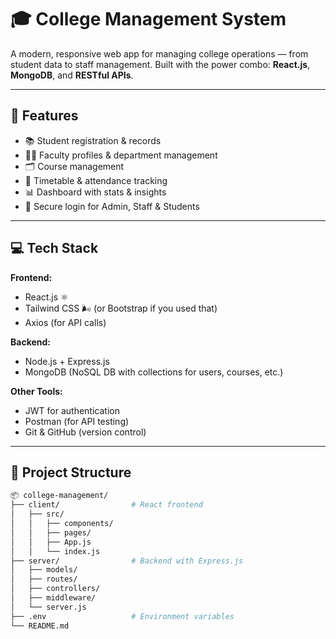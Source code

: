 # 🎓 College Management System

A modern, responsive web app for managing college operations — from student data to staff management. Built with the power combo: **React.js**, **MongoDB**, and **RESTful APIs**.

---

## 🚀 Features

- 📚 Student registration & records
- 👨‍🏫 Faculty profiles & department management
- 🗂 Course management
- 📅 Timetable & attendance tracking
- 📊 Dashboard with stats & insights
- 🔐 Secure login for Admin, Staff & Students

---

## 💻 Tech Stack

**Frontend:**  
- React.js ⚛️  
- Tailwind CSS 🌬️ (or Bootstrap if you used that)  
- Axios (for API calls)  

**Backend:**  
- Node.js + Express.js  
- MongoDB (NoSQL DB with collections for users, courses, etc.)  

**Other Tools:**  
- JWT for authentication  
- Postman (for API testing)  
- Git & GitHub (version control)

---

## 📁 Project Structure

```bash
📦 college-management/
├── client/                # React frontend
│   ├── src/
│   │   ├── components/
│   │   ├── pages/
│   │   ├── App.js
│   │   └── index.js
├── server/                # Backend with Express.js
│   ├── models/
│   ├── routes/
│   ├── controllers/
│   ├── middleware/
│   └── server.js
├── .env                   # Environment variables
└── README.md


